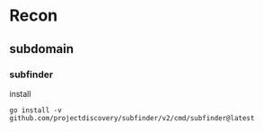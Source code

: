 # Recon 
## subdomain
### subfinder
install
```
go install -v github.com/projectdiscovery/subfinder/v2/cmd/subfinder@latest
```

